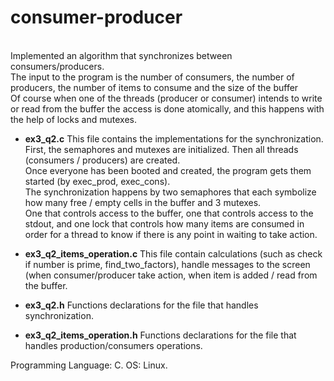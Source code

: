 # consumer-producer
<br/>
Implemented an algorithm that synchronizes between consumers/producers.<br/>
The input to the program is the number of consumers, the number of producers, the number of items to consume and the size of the buffer <br/>
Of course when one of the threads (producer or consumer) intends to write or read from the buffer the access is done atomically, and this happens with the help of locks and mutexes.<br/>
 
+ **ex3_q2.c** 
This file contains the implementations for the synchronization.<br/>
First, the semaphores and mutexes are initialized. Then all threads (consumers / producers) are created.<br/>
Once everyone has been booted and created, the program gets them started (by exec_prod, exec_cons).<br/>
The synchronization happens by two semaphores that each symbolize how many free / empty cells in the buffer and 3 mutexes.<br/>
One that controls access to the buffer, one that controls access to the stdout, and one lock that controls how many items are consumed in order for a thread to know if there is any point in waiting to take action.

+ **ex3_q2_items_operation.c**
This file contain calculations (such as check if number is prime, find_two_factors), handle messages to the screen (when consumer/producer take action, when item is added / read from the buffer.  

+ **ex3_q2.h**
Functions declarations for the file that handles synchronization.<br/>

+ **ex3_q2_items_operation.h**
Functions declarations for the file that handles production/consumers operations.<br/>


Programming Language: C.
OS: Linux.
